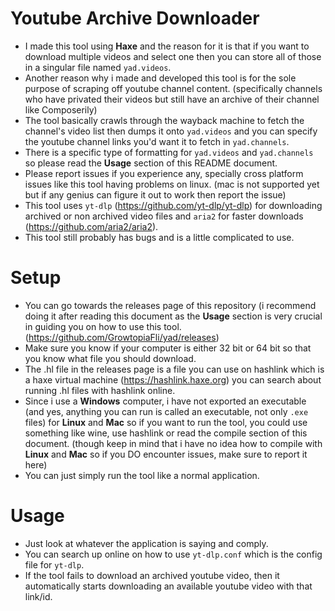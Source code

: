 # Youtube Archive Downloader
* I made this tool using **Haxe** and the reason for it is that if you want to download multiple videos and select one then you can store all of those in a singular file named `yad.videos`.
* Another reason why i made and developed this tool is for the sole purpose of scraping off youtube channel content. (specifically channels who have privated their videos but still have an archive of their channel like Composerily)
* The tool basically crawls through the wayback machine to fetch the channel's video list then dumps it onto `yad.videos` and you can specify the youtube channel links you'd want it to fetch in `yad.channels`.
* There is a specific type of formatting for `yad.videos` and `yad.channels` so please read the **Usage** section of this README document.
* Please report issues if you experience any, specially cross platform issues like this tool having problems on linux. (mac is not supported yet but if any genius can figure it out to work then report the issue)
* This tool uses `yt-dlp` (https://github.com/yt-dlp/yt-dlp) for downloading archived or non archived video files and `aria2` for faster downloads (https://github.com/aria2/aria2).
* This tool still probably has bugs and is a little complicated to use.

# Setup
* You can go towards the releases page of this repository (i recommend doing it after reading this document as the **Usage** section is very crucial in guiding you on how to use this tool. (https://github.com/GrowtopiaFli/yad/releases)
* Make sure you know if your computer is either 32 bit or 64 bit so that you know what file you should download.
* The .hl file in the releases page is a file you can use on hashlink which is a haxe virtual machine (https://hashlink.haxe.org) you can search about running .hl files with hashlink online.
* Since i use a **Windows** computer, i have not exported an executable (and yes, anything you can run is called an executable, not only `.exe` files) for **Linux** and **Mac** so if you want to run the tool, you could use something like wine, use hashlink or read the compile section of this document. (though keep in mind that i have no idea how to compile with **Linux** and **Mac** so if you DO encounter issues, make sure to report it here)
* You can just simply run the tool like a normal application.

# Usage
* Just look at whatever the application is saying and comply.
* You can search up online on how to use `yt-dlp.conf` which is the config file for `yt-dlp`.
* If the tool fails to download an archived youtube video, then it automatically starts downloading an available youtube video with that link/id.
